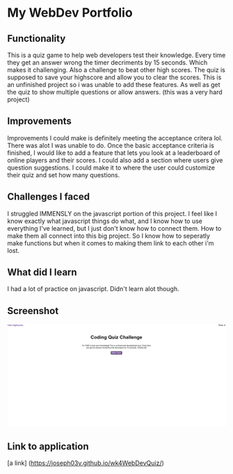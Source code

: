# My WebDev Portfolio

## Functionality
This is a quiz game to help web developers test their knowledge. Every time they get an answer wrong the timer decriments by 15 seconds. Which makes it challenging. Also a challenge to beat other high scores. The quiz is supposed to save your highscore and allow you to clear the scores. This is an unfinished project so i was unable to add these features. As well as get the quiz to show multiple questions or allow answers. 
(this was a very hard project)

## Improvements
Improvements I could make is definitely meeting the acceptance critera lol. There was alot I was unable to do. 
Once the basic acceptance criteria is finished, I would like to add a feature that lets you look at a leaderboard of online players and their scores. I could also add a section where users give question suggestions. I could make it to where the user could customize their quiz and set how many questions.

## Challenges I faced
I struggled IMMENSLY on the javascript portion of this project. I feel like I know exactly what javascript things do what, and I know how to use everything I've learned, but I just don't know how to connect them. How to make them all connect into this big project. So I know how to seperatly make functions but when it comes to making them link to each other i'm lost.

## What did I learn
I had a lot of practice on javascript. Didn't learn alot though.

## Screenshot 
![Alt text](<./images/Screenshot 2023-10-16 180040.png>)

## Link to application
[a link] (https://joseph03v.github.io/wk4WebDevQuiz/)